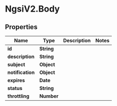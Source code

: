 # NgsiV2.Body

## Properties
Name | Type | Description | Notes
------------ | ------------- | ------------- | -------------
**id** | **String** |  | 
**description** | **String** |  | 
**subject** | **Object** |  | 
**notification** | **Object** |  | 
**expires** | **Date** |  | 
**status** | **String** |  | 
**throttling** | **Number** |  | 


